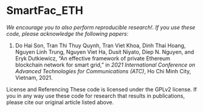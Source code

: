 # SmartFac_ETH

*We encourage you to also perform reproducible research!. If you use these code, please acknowledge the following papers:*

1. Do Hai Son, Tran Thi Thuy Quynh, Tran Viet Khoa, Dinh Thai Hoang, Nguyen Linh Trung, Nguyen Viet Ha, Dusit Niyato, Diep N. Nguyen, and Eryk Dutkiewicz, “An effective framework of private Ethereum blockchain network for smart grid,”  in *2021 International Conference on Advanced Technologies for Communications (ATC)*, Ho Chi Minh City, Vietnam, 2021.

License and Referencing
These code is licensed under the GPLv2 license. If you in any way use these code for research that results in publications, please cite our original article listed above.
